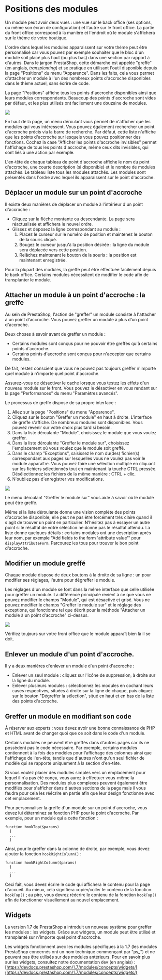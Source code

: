 # Positions des modules

Un module peut avoir deux vues : une vue sur le back office \(ses options, ou même son écran de configuration\) et l'autre sur le front office. La partie du front office correspond à la manière et l'endroit où le module s'affichera sur le thème de votre boutique.

L'ordre dans lequel les modules apparaissent sur votre thème peut être personnalisé car vous pouvez par exemple souhaiter que le bloc d'un module soit placé plus haut \(ou plus bas\) dans une section par rapport à d'autres. Dans le jargon PrestaShop, cette démarche est appelée "greffe" \(en anglais, _transplanting_\) et se pratique en utilisant l'outil disponible depuis la page "Positions" du menu "Apparence". Dans les faits, cela vous permet d'attacher un module à l'un des nombreux points d'accroche disponibles dans le thème actuel, sans écrire de code.

La page "Positions" affiche tous les points d'accroche disponibles ainsi que leurs modules correspondants. Beaucoup des points d'accroche sont vides par défaut, et les plus utilisés ont facilement une douzaine de modules.

![](../../../.gitbook/assets/64225356.png)

En haut de la page, un menu déroulant vous permet de n'afficher que les modules qui vous intéressent. Vous pouvez également rechercher un point d'accroche précis via la barre de recherche. Par défaut, cette liste n'affiche que les points d'accroche sur lesquels vous pouvez positionner des fonctions. Cochez la case "Afficher les points d'accroche invisibles" permet l'affichage de tous les points d'accroche, même ceux dits invisibles, qui sont liés à une action par exemple.

L'en-tête de chaque tableau de point d'accroche affiche le nom du point d'accroche, une courte description \(si disponible\) et le nombre de modules attachés. Le tableau liste tous les modules attachés. Les modules sont présentés dans l'ordre avec lequel ils apparaissent sur le point d'accroche.

## Déplacer un module sur un point d'accroche <a id="Positionsdesmodules-D&#xE9;placerunmodulesurunpointd&apos;accroche"></a>

Il existe deux manières de déplacer un module à l'intérieur d'un point d'accroche :

* Cliquez sur la flèche montante ou descendante. La page sera réactualisée et affichera le nouvel ordre.
* Glissez et déposez la ligne correspondant au module :
  1. Placez le curseur sur le numéro de position et maintenez le bouton de la souris cliqué.
  2. Bougez le curseur jusqu'à la position désirée : la ligne du module sera déplacée vers cette position.
  3. Relâchez maintenant le bouton de la souris : la position est maintenant enregistrée.

Pour la plupart des modules, la greffe peut être effectuée facilement depuis le back office. Certains modules nécessitent de modifier le code afin de transplanter le module.

## Attacher un module à un point d'accroche : la greffe <a id="Positionsdesmodules-Attacherunmodule&#xE0;unpointd&apos;accroche:lagreffe"></a>

Au sein de PrestaShop, l'action de "greffer" un module consiste à l'attacher à un point d'accroche. Vous pouvez greffer un module à plus d'un point d'accroche.

Deux choses à savoir avant de greffer un module :

* Certains modules sont conçus pour ne pouvoir être greffés qu'à certains points d'accroche.
* Certains points d'accroche sont conçus pour n'accepter que certains modules.

De fait, restez conscient que vous ne pouvez pas toujours greffer n'importe quel module à n'importe quel point d'accroche.

Assurez-vous de désactiver le cache lorsque vous testez les effets d'un nouveau module sur le front. Vous pouvez le désactiver en vous rendant sur la page "Performances" du menu "Paramètres avancés".

Le processus de greffe dispose de sa propre interface :

1. Allez sur la page "Positions" du menu "Apparence".
2. Cliquez sur le bouton "Greffer un module" en haut à droite. L'interface de greffe s'affiche. De nombreux modules sont disponibles. Vous pouvez revenir sur votre choix plus tard si besoin.
3. Dans la liste déroulante "Module", choisissez le module que vous voulez greffer.
4. Dans la liste déroulante "Greffer le module sur", choisissez l'emplacement où vous voulez que le module soit greffé.
5. Dans le champ "Exceptions", saisissez le nom du\(des\) fichier\(s\) correspondant aux pages sur lesquelles vous ne voulez pas voir le module apparaître. Vous pouvez faire une sélection multiple en cliquant sur les fichiers sélectionnés tout en maintenant la touche CTRL pressée. Désélectionnez les fichiers de la même manière : CTRL + clic.
6. N'oubliez pas d'enregistrer vos modifications.  

![](../../../.gitbook/assets/52298288.png)

Le menu déroulant "Greffer le module sur" vous aide à savoir où le module peut être greffé.

Même si la liste déroulante donne une vision complète des points d'accroche disponible, elle peut ne pas être forcément très claire quand il s'agit de trouver un point en particulier. N'hésitez pas à essayer un autre point si le résultat de votre sélection ne donne pas le résultat attendu. La liste donne quelques détails : certains modules ont une description après leur nom, par exemple "Add fields to the form 'attribute value'" pour `displayAttributeForm`. Parcourez les tous pour trouver le bon point d'accroche.

## Modifier un module greffé <a id="Positionsdesmodules-Modifierunmodulegreff&#xE9;"></a>

Chaque module dispose de deux boutons à la droite de sa ligne : un pour modifier ses réglages, l'autre pour dégreffer le module.

Les réglages d'un module se font dans la même interface que celle utilisée pour greffer un module. La différence principale revient à ce que vous ne pouvez modifier le champs "Module", qui est désactivé et grisé. Vous ne pouvez modifier le champs "Greffer le module sur" et le réglage des exceptions, qui fonctionne tel que décrit pour la méthode "Attacher un module à un point d'accroche" ci-dessus.

![](../../../.gitbook/assets/52298289.png)

Vérifiez toujours sur votre front office que le module apparaît bien là il se doit.

## Enlever un module d'un point d'accroche. <a id="Positionsdesmodules-Enleverunmoduled&apos;unpointd&apos;accroche."></a>

Il y a deux manières d'enlever un module d'un point d'accroche :

* Enlever un seul module : cliquez sur l'icône de suppression, à droite sur la ligne du module.
* Enlever plusieurs modules : sélectionnez les modules en cochant leurs cases respectives, situées à droite sur la ligne de chaque, puis cliquez sur le bouton "Dégreffer la sélection", situé en haut et en bas de la liste des points d'accroche.

## Greffer un module en modifiant son code <a id="Positionsdesmodules-Grefferunmoduleenmodifiantsoncode"></a>

À réserver aux experts : vous devez avoir une bonne connaissance de PHP et HTML avant de changer quoi que ce soit dans le code d'un module.

Certains modules ne peuvent être greffés dans d'autres pages car ils ne possèdent pas le code nécessaire. Par exemple, certains modules contiennent à la fois des modèles pour l'affichage des colonnes ainsi que l'affichage de l'en-tête, tandis que d'autres n'ont qu'un seul fichier de modèle qui se rapporte uniquement à la section d'en-tête.

Si vous voulez placer des modules simples vers un emplacement pour lequel il n'a pas été conçu, vous aurez à effectuer vous-même la personnalisation. Des modules plus complexes peuvent également être modifiés pour s'afficher dans d'autres sections de la page mais il vous faudra pour cela les réécrire en partie afin que leur design fonctionne avec cet emplacement.

Pour personnaliser la greffe d'un module sur un point d'accroche, vous devez lui déterminez sa fonction PHP pour le point d'accroche. Par exemple, pour un module qui a cette fonction :

```text
function hookTop($params)
  {
  ...
  }
```

Ainsi, pour le greffer dans la colonne de droite, par exemple, vous devez ajouter la fonction `hookRightColumn()` :

```text
function hookRightColumn($params)
  {
  ...
  }
```

Ceci fait, vous devez écrire le code qui affichera le contenu pour la page d'accueil. Au mieux, cela signifiera copier/coller le contenu de la fonction `hookTop()` ; au pire, vous devrez réécrire le contenu de la fonction `hookTop()` afin de fonctionner visuellement au nouvel emplacement.

## Widgets <a id="Positionsdesmodules-Widgets"></a>

La version 1.7 de PrestaShop a introduit un nouveau système pour greffer les modules : les widgets. Grâce aux widgets, un module peut être utilisé et transplanté sur n'importe quel point d'accroche. 

Les widgets fonctionnent avec les modules spécifiques à la 1.7 \(les modules PrestaShop concernés ont un nom technique commençant par "ps\_"\) et ne peuvent pas être utilisés sur des modules antérieurs. Pour en savoir plus sur les widgets, consultez notre documentation dev \(en anglais\) : [https://devdocs.prestashop.com/1.7/modules/concepts/widgets/](https://devdocs.prestashop.com/1.7/modules/concepts/widgets/)

